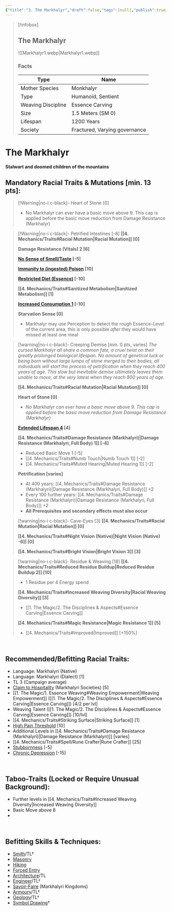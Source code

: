 ```yaml
---
{"title":"3. The Markhalyr","draft":false,"tags":[null],"publish":true,"path":"2. The Races/3. The Markhalyr.md","permalink":"/2-the-races/3-the-markhalyr/","PassFrontmatter":true}
---
```


> [!infobox]
> 
> 
> ## **The Markhalyr**
> 
> ![[Markhalyr1.webp\|Markhalyr1.webp]]
> 
> ### Facts
> 
> | Type | Name |
> | --- | --- |
> | Mother Species | Monkhalyr |
> | Type | Humanoid, Sentient |
> | Weaving Discipline | Essence Carving |
> | Size | 1.5 Meters (SM 0)
> | Lifespan | 1200 Years |
> | Society | Fractured, Varying governance |

# **The Markhalyr**
**Stalwart and doomed children of the mountains**
<br>

## Mandatory Racial Traits & Mutations [min. 13 pts]:

> [!Warning|no-i c-black]- Heart of Stone [0]
> - No Markhalyr can ever have a basic move above 9. This cap is applied before the basic move reduction from Damage Resistance (Markhalyr)
>

> [!Warning|no-i c-black]- Petrified Intestines [-8]
> **[[4. Mechanics/Traits#Racial Mutation\|Racial Mutation]] [0]**
> 
> **Damage Resistance (Vitals) 2 [6]**
> 
> **[No Sense of Smell/Taste](https://gurps.fandom.com/wiki/No_Sense_of_Smell/Taste "No Sense of Smell/Taste") [-5]**
>
>**[Immunity to (ingested) Poison](https://gurps.fandom.com/wiki/Immunity_to_Poison "Immunity to Poison") [10]**
>
> **[Restricted Diet (Essence)](https://gurps.fandom.com/wiki/Restricted_Diet) [-10]**
>
> **[[4. Mechanics/Traits#Sanitized Metabolism\|Sanitized Metabolism]] [1]**
>
> **[Increased Consumption 1](https://gurps.fandom.com/wiki/Increased_Consumption) [-10]**
>
> **Starvation Sense [0]**
> - Markhalyr may use Perception to detect the rough Essence-Level of the current area, this is only possible *after* they would have missed at least one meal
>

> [!warning|no-i c-black]- Creeping Demise [min. 0 pts, varies]
> *The cursed Markhalyr all share a common fate, a cruel twist on their greatly prolonged biological lifespan. No amount of genetical luck or being born without large lumps of stone merged to their bodies, all individuals will start the process of petrification when they reach 400 years of age. This slow but inevitable demise ultimately leaves them unable to move, at the very latest when they reach 800 years of age.*
> 
> **[[4. Mechanics/Traits#Racial Mutation\|Racial Mutation]] [0]**
> 
> **Heart of Stone [0]**
> - *No Markhalyr can ever have a basic move above 9. This cap is applied before the basic move reduction from Damage Resistance (Markhalyr)*
> 
> **[Extended Lifespan 4](https://gurps.fandom.com/wiki/Extended_Lifespan) [4]**
> 
> **[[4. Mechanics/Traits#Damage Resistance (Markhalyri)\|Damage Resistance (Markhalyri, Full Body) 1]] [-4]**
> - Reduced Basic Move 1 [-5]
> - [[4. Mechanics/Traits#Numb Touch\|Numb Touch 1]] [-2]
> - [[4. Mechanics/Traits#Muted Hearing\|Muted Hearing 1]] [-2]
> 
> **Petrification [varies]**
> - At 400 years: [[4. Mechanics/Traits#Damage Resistance (Markhalyri)\|Damage Resistance (Markhalyri, Full Body)]] +2
> - Every 100 further years: [[4. Mechanics/Traits#Damage Resistance (Markhalyri)\|Damage Resistance (Markhalyri, Full Body)]] +2
> - **All Prerequisites and secondary effects must also occur**

> [!warning|no-i c-black]- Cave-Eyes [3]
> **[[4. Mechanics/Traits#Racial Mutation\|Racial Mutation]] [0]**
> 
>**[[4. Mechanics/Traits#Night Vision (Native)\|Night Vision (Native) -6]] [0]**
> 
>**[[4. Mechanics/Traits#Bright Vision\|Bright Vision 3]] [3]**
>

> [!warning|no-i c-black]- Residue & Weaving [18]
> **[[4. Mechanics/Traits#Reduced Residue Buildup\|Reduced Residue Buildup 2]] [10]**
> - 1 Residue per 4 Energy spend
> 
> **[[4. Mechanics/Traits#Increased Weaving Diversity\|Racial Weaving Diversity]] [3]**
> - [[1. The Magic/2. The Disciplines & Aspects#Essence Carving\|Essence Carving]]
>
> **[[4. Mechanics/Traits#Magic Resistance\|Magic Resistance 1]] [5]**
> - [[4. Mechanics/Traits#Improved\|Improved]] [+150%]
>

<br>

## Recommended/Befitting Racial Traits:
- Language: Markhalyri (Native)
- Language: Markhalyri (Dialect) [1]
- TL 3 (Campaign average)
- [Claim to Hospitality](https://gurps.fandom.com/wiki/Claim_to_Hospitality) (Markhalyri Societies) [5]
- [[1. The Magic/1. Essence Weaving#Weaving Empowerment\|Weaving Empowerment]] ([[1. The Magic/2. The Disciplines & Aspects#Essence Carving\|Essence Carving]]) [4/2 per lvl]
- Weaving Talent ([[1. The Magic/2. The Disciplines & Aspects#Essence Carving\|Essence Carving]]) [10/lvl]
- [[4. Mechanics/Traits#Striking Surface\|Striking Surface]] [1]
- [High Pain Threshold](https://gurps.fandom.com/wiki/High_Pain_Threshold) [10]
- Additional Levels in [[4. Mechanics/Traits#Damage Resistance (Markhalyri)\|Damage Resistance (Markhalyri)]] [varies]
- [[4. Mechanics/Traits#Spell/Rune Crafter\|Rune Crafter]] [25]
- [Stubbornness](https://gurps.fandom.com/wiki/Stubbornness) [-5]
- [Chronic Depression](https://gurps.fandom.com/wiki/Chronic_Depression) [-15]

<br>

## Taboo-Traits (Locked or Require Unusual Background):
- Further levels in [[4. Mechanics/Traits#Increased Weaving Diversity\|Increased Weaving Diversity]]
- Basic Move above 8
- 

<br>

## Befitting Skills & Techniques:
- [Smith](https://gurps.fandom.com/wiki/Smith_(skill) "Smith (skill)")/TL†
- [Masonry](https://gurps.fandom.com/wiki/Masonry "Masonry")
- [Hiking](https://gurps.fandom.com/wiki/Hiking "Hiking")
- [Forced Entry](https://gurps.fandom.com/wiki/Forced_Entry "Forced Entry")
- [Architecture](https://gurps.fandom.com/wiki/Architecture "Architecture")/TL
- [Engineer](https://gurps.fandom.com/wiki/Engineer "Engineer")/TL†
- [Savoir-Faire](https://gurps.fandom.com/wiki/Savoir-Faire "Savoir-Faire") (Markhalyri Kingdoms)
- [Armoury](https://gurps.fandom.com/wiki/Armoury "Armoury")/TL†
- [Geology](https://gurps.fandom.com/wiki/Geology "Geology")/TL†
- [Symbol Drawing](https://gurps.fandom.com/wiki/Symbol_Drawing "Symbol Drawing")†